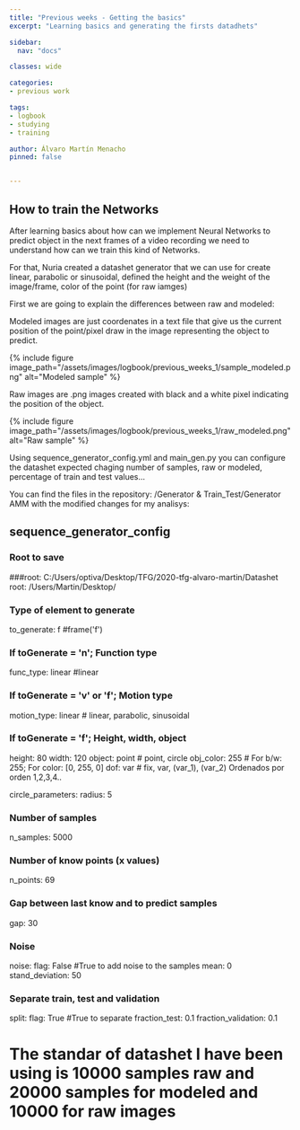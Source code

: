 ```yaml
---
title: "Previous weeks - Getting the basics"
excerpt: "Learning basics and generating the firsts datadhets"

sidebar:
  nav: "docs"

classes: wide

categories:
- previous work

tags:
- logbook
- studying
- training

author: Álvaro Martín Menacho
pinned: false


---
```


## How to train the Networks



After learning basics about how can we implement Neural Networks to predict object in the next frames of a video recording we need to understand how can we train this kind of Networks.

For that, Nuria created a datashet generator that we can use for create linear, parabolic or sinusoidal, defined the height and the weight of the image/frame, color of the point (for raw iamges)

First we are going to explain the differences between raw and modeled:

Modeled images are just coordenates in a text file that give us the current position of the point/pixel draw in the image representing the object to predict.

{% include figure image_path="/assets/images/logbook/previous_weeks_1/sample_modeled.png" alt="Modeled sample" %}

Raw images are .png images created with black and a white pixel indicating the position of the object.

{% include figure image_path="/assets/images/logbook/previous_weeks_1/raw_modeled.png" alt="Raw sample" %}

Using sequence_generator_config.yml and main_gen.py you can configure the datashet expected chaging number of samples, raw or modeled, percentage of train and test values...

You can find the files in the repository: /Generator & Train_Test/Generator AMM with the modified changes for my analisys:


## sequence_generator_config


### Root to save
###root: C:/Users/optiva/Desktop/TFG/2020-tfg-alvaro-martin/Datashet
root: /Users/Martin/Desktop/

### Type of element to generate
to_generate: f #frame('f')

### If toGenerate = 'n'; Function type
func_type: linear #linear

### If toGenerate = 'v' or 'f'; Motion type
motion_type: linear # linear, parabolic, sinusoidal

### If toGenerate = 'f'; Height, width, object
height: 80
width: 120
object: point # point, circle
obj_color: 255 # For b/w: 255; For color: [0, 255, 0]
dof: var # fix, var, (var_1), (var_2) Ordenados por orden 1,2,3,4..

circle_parameters:
  radius: 5

### Number of samples
n_samples: 5000

### Number of know points (x values)
n_points: 69

### Gap between last know and to predict samples
gap: 30

### Noise
noise:
  flag: False #True to add noise to the samples
  mean: 0
  stand_deviation: 50

### Separate train, test and validation
split:
  flag: True #True to separate
  fraction_test: 0.1
  fraction_validation: 0.1


# The standar of datashet I have been using is 10000 samples raw and 20000 samples for modeled and 10000 for raw images 

